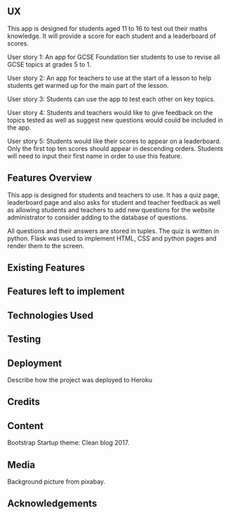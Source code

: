 UX
--

This app is designed for students aged 11 to 16 to 
test out their maths knowledge.
It will provide a score for each student and a leaderboard
of scores.

User story 1:  An app for GCSE Foundation tier students to use to 
revise all GCSE topics at grades 5 to 1.

User story 2:  An app for teachers to use at the start of a lesson
to help students get warmed up for the main part of the lesson.

User story 3:  Students can use the app to test each other on 
key topics.

User story 4:  Students and teachers would like to give feedback on 
the topics tested as well as suggest new questions would could be included
in the app.

User story 5:  Students would like their scores to appear on a leaderboard.
Only the first top ten scores should appear in descending orders.  Students will
need to input their first name in order to use this feature.

Features Overview
-----------------

This app is designed for students and teachers to use.  It has a quiz page,
leaderboard page and also asks for student and teacher feedback as well as
allowing students and teachers to add new questions for the website administrator
to consider adding to the database of questions. 

All questions and their answers are stored in tuples.  The quiz is written in 
python.  Flask was used to implement HTML, CSS and python pages and render them
to the screen.

Existing Features
-----------------


Features left to implement
--------------------------


Technologies Used
-----------------


Testing
-------


Deployment
----------
Describe how the project was deployed to Heroku

Credits
-------



Content
-------
Bootstrap Startup theme:  Clean blog 2017.

Media
-----
Background picture from pixabay.

Acknowledgements
----------------







